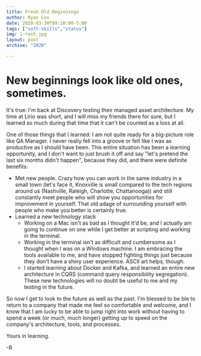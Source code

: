 ```yaml
---
title: Fresh Old Beginnings
author: Ryan Cox
date: 2020-03-30T09:10:00-5:00
tags: ["soft-skills","status"]
img: i-rest.jpg
layout: post
archive: "2020"

---
```


# New beginnings look like old ones, sometimes.
It's true: I'm back at Discovery testing their managed asset architecture.  My time at Lirio was short, and I will miss my friends there for sure, but I learned so much during that time that it can't be counted as a loss at all.  

One of those things that I learned:  I am not quite ready for a big-picture role like QA Manager.  I never really fell into a groove or felt like I was as productive as I should have been. This entire situation has been a learning opportunity, and I don't want to just brush it off and say "let's pretend the last six months didn't happen", because they did, and there were definite benefits: 
- Met new people.  Crazy how you can work in the same industry in a small town (let's face it, Knoxville is small compared to the tech regions around us (Nashville, Raleigh, Charlotte, Chattanooga)) and still constantly meet people who will show you opportunities for improvement in yourself.  That old adage of surrounding yourself with people who make you better is certainly true.
- Learned a new technology stack
    - Working on a Mac isn't as bad as I thought it'd be, and I actually am going to continue on one while I get better at scripting and working in the terminal.
    - Working in the terminal isn't as difficult and cumbersome as I thought when I was on a Windows machine.  I am embracing the tools available to me, and have stopped fighting things just because they don't have a shiny user experience.  ASCII art helps, though.
    - I started learning about Docker and Kafka, and learned an entire new architecture in CQRS (command query responsibility segregation). These new technologies will no doubt be useful to me and my testing in the future.

So now I get to look to the future as well as the past.  I'm blessed to be ble to return to a company that made me feel so comfortable and welcome, and I know that I am lucky to be able to jump right into work without having to spend a week (or much, much longer) getting up to speed on the company's architecture, tools, and processes.  

Yours in learning.

-R